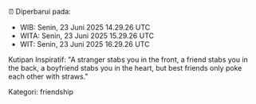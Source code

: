 ⏰ Diperbarui pada:
- WIB: Senin, 23 Juni 2025 14.29.26 UTC
- WITA: Senin, 23 Juni 2025 15.29.26 UTC
- WIT: Senin, 23 Juni 2025 16.29.26 UTC

Kutipan Inspiratif:
"A stranger stabs you in the front, a friend stabs you in the back, a boyfriend stabs you in the heart, but best friends only poke each other with straws."


Kategori: friendship

